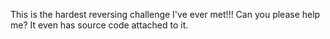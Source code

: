 This is the hardest reversing challenge I've ever met!!! Can you please help me? It even has source code attached to it.
